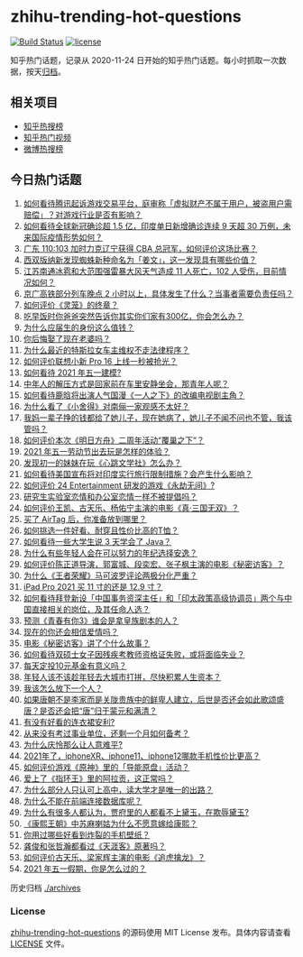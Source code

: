 # zhihu-trending-hot-questions

[![Build Status](https://github.com/justjavac/zhihu-trending-hot-questions/workflows/ci/badge.svg?branch=master)](https://github.com/justjavac/zhihu-trending-hot-questions/actions)
[![license](https://img.shields.io/github/license/justjavac/zhihu-trending-hot-questions)](https://github.com/justjavac/zhihu-trending-hot-questions/blob/master/LICENSE)

知乎热门话题，记录从 2020-11-24 日开始的知乎热门话题。每小时抓取一次数据，按天[归档](./archives)。

## 相关项目

- [知乎热搜榜](https://github.com/justjavac/zhihu-trending-top-search)
- [知乎热门视频](https://github.com/justjavac/zhihu-trending-hot-video)
- [微博热搜榜](https://github.com/justjavac/weibo-trending-hot-search)

## 今日热门话题

<!-- BEGIN -->
<!-- 最后更新时间 Sun May 02 2021 02:14:04 GMT+0800 (China Standard Time) -->

1. [如何看待腾讯起诉游戏交易平台，庭审称「虚拟财产不属于用户，被盗用户需赔偿」？对游戏行业是否有影响？](https://www.zhihu.com/question/457298163)
2. [如何看待全球新冠确诊超 1.5 亿，印度单日新增确诊连续 9 天超 30
   万例，未来国际疫情形势如何？](https://www.zhihu.com/question/457368252)
3. [广东 110:103 加时力克辽宁获得 CBA
   总冠军，如何评价这场比赛？](https://www.zhihu.com/question/457433248)
4. [西双版纳新发现蜘蛛新种命名为「姜文」，这一发现具有哪些价值？](https://www.zhihu.com/question/457371552)
5. [江苏南通冰雹和大范围强雷暴大风天气造成 11 人死亡，102
   人受伤，目前情况如何？](https://www.zhihu.com/question/457376709)
6. [京广高铁部分列车晚点 2
   小时以上，具体发生了什么？当事者需要负责任吗？](https://www.zhihu.com/question/457415431)
7. [如何评价《灵笼》的终章？](https://www.zhihu.com/question/457072944)
8. [吃早饭时你爸爸突然告诉你其实你们家有300亿，你会怎么办？](https://www.zhihu.com/question/447823721)
9. [为什么应届生的身份这么值钱？](https://www.zhihu.com/question/296366864)
10. [你后悔娶了现在老婆吗？](https://www.zhihu.com/question/315457601)
11. [为什么最近的特斯拉女车主维权不走法律程序？](https://www.zhihu.com/question/457223564)
12. [如何评价联想小新 Pro 16 上线一秒被抢光？](https://www.zhihu.com/question/457352947)
13. [如何看待 2021 年五一建模?](https://www.zhihu.com/question/457077323)
14. [中年人的解压方式是回家前在车里安静坐会，那青年人呢？](https://www.zhihu.com/question/390992174)
15. [如何看待鹿晗将出演人气国漫《一人之下》的改编电视剧主角？](https://www.zhihu.com/question/457280792)
16. [为什么看了《小舍得》对南俪一家观感不太好？](https://www.zhihu.com/question/456348765)
17. [我妈一辈子挣的钱都给了她儿子，现在她病了，她儿子不闻不问也不管，我该管吗？](https://www.zhihu.com/question/457182672)
18. [如何评价本次《明日方舟》二周年活动“覆巢之下”？](https://www.zhihu.com/question/457394249)
19. [2021 年五一劳动节出去玩是怎样的体验？](https://www.zhihu.com/question/454814759)
20. [发现初一的妹妹在玩《心跳文学社》怎么办？](https://www.zhihu.com/question/457348681)
21. [如何看待美国宣布将对印度实行旅行限制措施？会产生什么影响？](https://www.zhihu.com/question/457369354)
22. [如何评价 24 Entertainment
    研发的游戏《永劫无间》?](https://www.zhihu.com/question/361077302)
23. [研究生实验室恋情和办公室恋情一样不被提倡吗？](https://www.zhihu.com/question/422926125)
24. [如何评价王凯、古天乐、杨佑宁主演的电影《真·三国无双》？](https://www.zhihu.com/question/456766202)
25. [买了 AirTag 后，你准备放到哪里？](https://www.zhihu.com/question/455714523)
26. [如何挑选一件好看、耐穿且性价比高的T恤？](https://www.zhihu.com/question/404173699)
27. [如何看待一些大学生说 3 天学会了 Java？](https://www.zhihu.com/question/66535555)
28. [为什么有些年轻人会在可以努力的年纪选择安逸？](https://www.zhihu.com/question/457144755)
29. [如何评价陈正道导演，郭富城、段奕宏、张子枫主演的电影《秘密访客》？](https://www.zhihu.com/question/404670407)
30. [为什么《王者荣耀》马可波罗评论两极分化严重？](https://www.zhihu.com/question/450563897)
31. [iPad Pro 2021 买 11 寸的还是 12.9 寸？](https://www.zhihu.com/question/455715172)
32. [如何看待拜登新设「中国事务资深主任」和「印太政策高级协调员」两个与中国直接相关的岗位，及其任命人选？](https://www.zhihu.com/question/439647733)
33. [预测《青春有你3》谁会是拿皇族剧本的人？](https://www.zhihu.com/question/442475543)
34. [现在的你还会相信爱情吗？](https://www.zhihu.com/question/455292387)
35. [电影《秘密访客》讲了个什么故事？](https://www.zhihu.com/question/457313735)
36. [如何看待双硕士女子因残疾考教师资格证失败，或将面临失业？](https://www.zhihu.com/question/457095862)
37. [每天定投10元基金有意义吗？](https://www.zhihu.com/question/400408500)
38. [年轻人该不该趁年轻去大城市打拼，尽快积累人生资本？](https://www.zhihu.com/question/457144259)
39. [我该怎么放下一个人？](https://www.zhihu.com/question/447954221)
40. [如果唐朝不是李家而是关陇贵族中的鲜卑人建立，后世是否还会如此歌颂盛唐？是否还会把“唐”归于蒙元和满清？](https://www.zhihu.com/question/40242155)
41. [有没有好看的连衣裙安利?](https://www.zhihu.com/question/371633748)
42. [从来没有考过事业单位，还剩一个月如何备考？](https://www.zhihu.com/question/351990894)
43. [为什么庆怜那么让人意难平?](https://www.zhihu.com/question/456799483)
44. [2021年了，iphoneXR、iphone11、iphone12哪款手机性价比更高？](https://www.zhihu.com/question/437168015)
45. [如何评价游戏《原神》里的「导能原盘」活动？](https://www.zhihu.com/question/457259249)
46. [爱上了《指环王》里的阿拉贡，这正常吗？](https://www.zhihu.com/question/457230172)
47. [为什么部分人只认可上高中，读大学才是唯一的出路？](https://www.zhihu.com/question/454929611)
48. [为什么不能在前端连接数据库呢？](https://www.zhihu.com/question/457087098)
49. [为什么有很多人都认为，贾府里的人都看不上黛玉，在欺辱黛玉?](https://www.zhihu.com/question/457089903)
50. [《康熙王朝》中苏麻喇姑为什么不愿意嫁给康熙？](https://www.zhihu.com/question/300234602)
51. [你用过哪些好看到炸裂的手机壁纸？](https://www.zhihu.com/question/360400273)
52. [龚俊和张哲瀚都看过《天涯客》原著吗？](https://www.zhihu.com/question/455307622)
53. [如何评价古天乐、梁家辉主演的电影《追虎擒龙》？](https://www.zhihu.com/question/452349319)
54. [2021 年五一假期，你是怎么过的？](https://www.zhihu.com/question/457373821)

<!-- END -->

历史归档 [./archives](./archives)

### License

[zhihu-trending-hot-questions](https://github.com/justjavac/zhihu-trending-hot-questions)
的源码使用 MIT License 发布。具体内容请查看 [LICENSE](./LICENSE) 文件。
